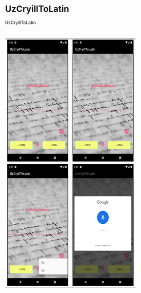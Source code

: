 # UzCryillToLatin

UzCryillToLatin

<br/>
<table>
   <tr>
   <td><img src="/results/screenshot1.png" width="200" height="400"></td>
   <td><img src="/results/screenshot2.png" width="200" height="400"></td>
   </tr> 

   <tr>
<td><img src="/results/screenshot3.png" width="200" height="400"></td>
<td><img src="/results/screenshot4.png" width="200" height="400"></td>
</tr>

</table>
